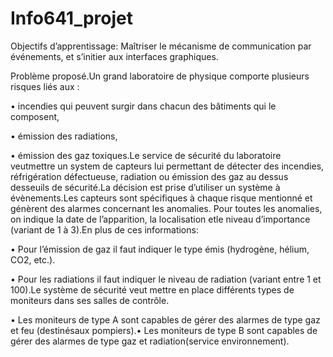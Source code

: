 # Info641_projet

Objectifs d’apprentissage: 
Maîtriser le mécanisme de communication par événements, et s’initier aux interfaces graphiques.


Problème proposé.Un grand laboratoire de physique comporte plusieurs risques liés aux :
  
  • incendies qui peuvent surgir dans chacun des bâtiments qui le composent,
  
  • émission des radiations,
 
  • émission des gaz toxiques.Le service de sécurité du laboratoire veutmettre un system de capteurs lui permettant de détecter des incendies, réfrigération défectueuse, radiation ou émission des gaz au dessus desseuils de sécurité.La décision est prise d’utiliser un système à évènements.Les capteurs sont spécifiques à chaque risque mentionné et génèrent des alarmes concernant les anomalies. Pour toutes les anomalies, on indique la date de l’apparition, la localisation etle niveau d’importance (variant de 1 à 3).En plus de ces informations: 
 
  • Pour l’émission de gaz il faut indiquer le type émis (hydrogène, hélium, CO2, etc.).
 
  • Pour les radiations il faut indiquer le niveau de radiation (variant entre 1 et 100).Le système de sécurité veut mettre en place différents types de moniteurs dans ses salles de contrôle.
 
  • Les moniteurs de type A sont capables de gérer des alarmes de type gaz et feu (destinésaux pompiers).• Les moniteurs de type B sont capables de gérer des alarmes de type gaz et radiation(service environnement).
